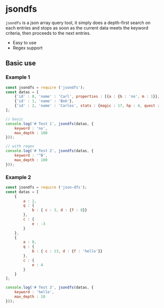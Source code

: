 # jsondfs
`jsondfs` is a json array query tool, it simply does a depth-first search on each entries and stops as soon as the current data meets the keyword criteria, then proceeds to the next entries.
- Easy to use
- Regex support

## Basic use
### Example 1
```javascript
const jsondfs = require ('jsondfs');
const datas = [
    {'id' : 0, 'name' : 'Carl', properties : [{a : {b : 'no', m : 1}}, {i : 'am', home : 'hello'}]},
    {'id' : 1, 'name' : 'Bob'},
    {'id' : 2, 'name' : 'Carlos', stats : {magic : 17, hp : 4, quest : [{special : 1, human : 'no'}, 2, 3]}}
];

// basic
console.log('# Test 1', jsondfs(datas, {
    keyword : 'no',
    max_depth : 100
}));

// with regex
console.log('# Test 2', jsondfs(datas, {
    keyword : '^B',
    max_depth : 100
}));
```

### Example 2
```javascript
const jsondfs = require ('json-dfs');
const datas = [
	{
		a : 2,
		q : {
			b : { c : 3, d : {f : 8}}
		},
		c : {
			e : -3
		}
	},
	{
		a : 8,
		q : {
			b : { c : 13, d : {f : 'hello'}}
		},
		c : {
			e : 4
		}
	}
];

console.log('# Test 3', jsondfs(datas, {
	keyword : 'hello',
	max_depth : 10
}));
```